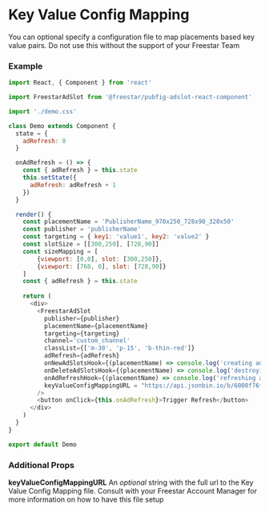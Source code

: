 # Key Value Config Mapping

You can optional specify a configuration file to map placements based key value pairs. Do not use this without the support of your Freestar Team 

### Example

```js
import React, { Component } from 'react'

import FreestarAdSlot from '@freestar/pubfig-adslot-react-component'

import './demo.css'

class Demo extends Component {
  state = {
    adRefresh: 0
  }

  onAdRefresh = () => {
    const { adRefresh } = this.state
    this.setState({
      adRefresh: adRefresh + 1
    })
  }

  render() {
    const placementName = 'PublisherName_970x250_728x90_320x50'
    const publisher = 'publisherName'
    const targeting = { key1: 'value1', key2: 'value2' }
    const slotSize = [[300,250], [728,90]]
    const sizeMapping = [
        {viewport: [0,0], slot: [300,250]},
        {viewport: [768, 0], slot: [728,90]}
    ]
    const { adRefresh } = this.state
    
    return (
      <div>
        <FreestarAdSlot
          publisher={publisher}
          placementName={placementName}
          targeting={targeting}
          channel='custom_channel'
          classList={['m-30', 'p-15', 'b-thin-red']}
          adRefresh={adRefresh}
          onNewAdSlotsHook={(placementName) => console.log('creating ad', placementName)}
          onDeleteAdSlotsHook={(placementName) => console.log('destroying ad', placementName)}
          onAdRefreshHook={(placementName) => console.log('refreshing ad', placementName)}
          keyValueConfigMappingURL = "https://api.jsonbin.io/b/6000f76fe31fbc3bdef3d725/1"
        />
        <button onClick={this.onAdRefresh}>Trigger Refresh</button>
      </div>
    )
  }
}

export default Demo
```

### Additional Props
**keyValueConfigMappingURL**
An *optional* string with the full url to the Key Value Config Mapping file. Consult with your Freestar Account Manager for more information on how to have this file setup

